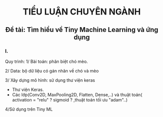 <h1 align="center">TIỂU LUẬN CHUYÊN NGÀNH</h1>

<h2 align="center">Đề tài: Tìm hiểu về Tiny Machine Learning và ứng dụng</h2>
<h3>I. </h3>


Quy trình:
1/ Bài toán: phân biệt chó mèo.

2/ Data: bộ dữ liệu có gán nhãn về chó và mèo

3/ Xây dựng mô hình: sử dụng thư viện keras
  - Thư viện Keras.
  - Các lớp(Conv2D, MaxPooling2D, Flatten, Dense,..) và thuật toán( activation = "relu" ? sigmoid ? ,thuật toán tối ưu "adam"..)
  
4/Sử dụng trên Tiny ML
